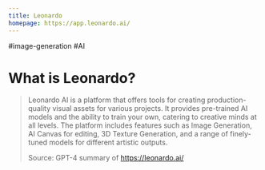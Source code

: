 ```yaml
---
title: Leonardo
homepage: https://app.leonardo.ai/
---
```


#image-generation #AI

# What is Leonardo?

> Leonardo AI is a platform that offers tools for creating production-quality visual assets for various projects. It provides pre-trained AI models and the ability to train your own, catering to creative minds at all levels. The platform includes features such as Image Generation, AI Canvas for editing, 3D Texture Generation, and a range of finely-tuned models for different artistic outputs.
>
> Source: GPT-4 summary of https://leonardo.ai/

